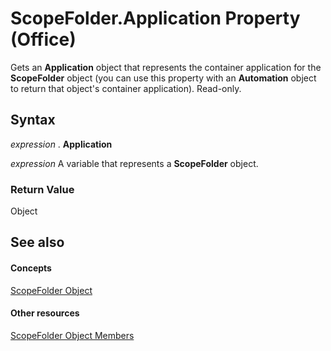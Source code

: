 
# ScopeFolder.Application Property (Office)

Gets an  **Application** object that represents the container application for the **ScopeFolder** object (you can use this property with an **Automation** object to return that object's container application). Read-only.


## Syntax

 _expression_ . **Application**

 _expression_ A variable that represents a **ScopeFolder** object.


### Return Value

Object


## See also


#### Concepts


[ScopeFolder Object](fe46c1ad-fd60-a698-23dd-04d0631ac403.md)
#### Other resources


[ScopeFolder Object Members](fff43b61-3635-48cf-1960-38ac5ec666d8.md)
